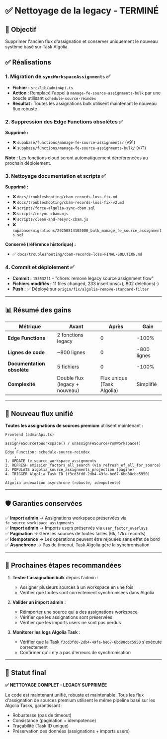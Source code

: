# ✅ Nettoyage de la legacy - TERMINÉ

## 🎯 Objectif
Supprimer l'ancien flux d'assignation et conserver uniquement le nouveau système basé sur Task Algolia.

## ✅ Réalisations

### 1. Migration de `syncWorkspaceAssignments` ✅
- **Fichier :** `src/lib/adminApi.ts`
- **Action :** Remplacé l'appel à `manage-fe-source-assignments-bulk` par une boucle utilisant `schedule-source-reindex`
- **Résultat :** Toutes les assignations bulk utilisent maintenant le nouveau flux robuste

### 2. Suppression des Edge Functions obsolètes ✅
**Supprimé :**
- ❌ `supabase/functions/manage-fe-source-assignments/` (v91)
- ❌ `supabase/functions/manage-fe-source-assignments-bulk/` (v71)

**Note :** Les fonctions cloud seront automatiquement déréférencées au prochain déploiement.

### 3. Nettoyage documentation et scripts ✅
**Supprimé :**
- ❌ `docs/troubleshooting/cbam-records-loss-fix.md`
- ❌ `docs/troubleshooting/cbam-records-loss-fix-v2.md`
- ❌ `scripts/force-algolia-sync-cbam.sql`
- ❌ `scripts/resync-cbam.mjs`
- ❌ `scripts/clean-and-resync-cbam.js`
- ❌ `supabase/migrations/20250814102000_bulk_manage_fe_source_assignments.sql`

**Conservé (référence historique) :**
- ✅ `docs/troubleshooting/cbam-records-loss-FINAL-SOLUTION.md`

### 4. Commit et déploiement ✅
- **Commit :** `153532f1` - "chore: remove legacy source assignment flow"
- **Fichiers modifiés :** 11 files changed, 233 insertions(+), 802 deletions(-)
- **Push :** ✅ Déployé sur `origin/fix/algolia-remove-standard-filter`

---

## 📊 Résumé des gains

| Métrique | Avant | Après | Gain |
|----------|-------|-------|------|
| **Edge Functions** | 2 fonctions legacy | 0 | -100% |
| **Lignes de code** | ~800 lignes | 0 | -800 lignes |
| **Documentation obsolète** | 5 fichiers | 0 | -100% |
| **Complexité** | Double flux (legacy + nouveau) | Flux unique (Task Algolia) | Simplifié |

---

## 🔄 Nouveau flux unifié

**Toutes les assignations de sources premium** utilisent maintenant :

```
Frontend (adminApi.ts)
    ↓
assignFeSourceToWorkspace() / unassignFeSourceFromWorkspace()
    ↓
Edge Function: schedule-source-reindex
    ↓
1. UPDATE fe_source_workspace_assignments
2. REFRESH emission_factors_all_search (via refresh_ef_all_for_source)
3. POPULATE algolia_source_assignments_projection (paginé)
4. TRIGGER Algolia Task ID (f3cd3fd0-2db4-49fa-be67-6bd88cbc5950)
    ↓
Algolia indexation asynchrone (robuste, idempotente)
```

---

## 🛡️ Garanties conservées

✅ **Import admin** → Assignations workspace préservées via `fe_source_workspace_assignments`  
✅ **Import admin** → Imports users préservés via `user_factor_overlays`  
✅ **Pagination** → Gère les sources de toutes tailles (6k, 17k+ records)  
✅ **Idempotence** → Les opérations peuvent être rejouées sans effet de bord  
✅ **Asynchrone** → Pas de timeout, Task Algolia gère la synchronisation  

---

## 📝 Prochaines étapes recommandées

1. **Tester l'assignation bulk** depuis l'admin :
   - Assigner plusieurs sources à un workspace en une fois
   - Vérifier que toutes sont correctement synchronisées dans Algolia

2. **Valider un import admin** :
   - Réimporter une source qui a des assignations workspace
   - Vérifier que les assignations sont préservées
   - Vérifier que les imports users ne sont pas perdus

3. **Monitorer les logs Algolia Task** :
   - Vérifier que la Task `f3cd3fd0-2db4-49fa-be67-6bd88cbc5950` s'exécute correctement
   - Confirmer qu'il n'y a pas d'erreurs de synchronisation

---

## 🎉 Statut final

**✅ NETTOYAGE COMPLET - LEGACY SUPPRIMÉE**

Le code est maintenant unifié, robuste et maintenable. Tous les flux d'assignation de sources premium utilisent le même pipeline basé sur les Algolia Tasks, garantissant :
- Robustesse (pas de timeout)
- Consistance (pagination + idempotence)
- Traçabilité (Task ID unique)
- Préservation des données (assignations + imports users)

